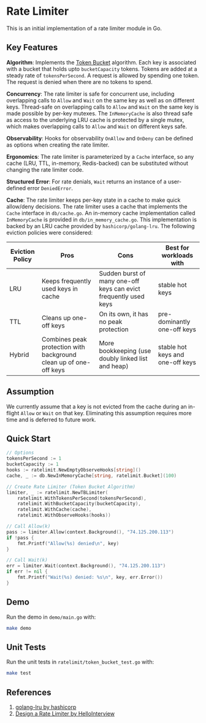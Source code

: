 # Rate Limiter

This is an initial implementation of a rate limiter module in Go. 

## Key Features

__Algorithm__: Implements the [Token Bucket](https://www.hellointerview.com/learn/system-design/problem-breakdowns/distributed-rate-limiter#:~:text=to%20implement%20correctly.-,Token%20Bucket,-Think%20of%20each) algorithm. Each key is associated with a bucket that holds upto `bucketCapacity` tokens. Tokens are added at a steady rate of `tokensPerSecond`. A request is allowed by spending one token. The request is denied when there are no tokens to spend.

__Concurrency__: The rate limiter is safe for concurrent use, including overlapping calls to `Allow` and `Wait` on the same key as well as on different keys. Thread-safe on overlapping calls to `Allow` and `Wait` on the same key is made possible by per-key mutexes. The `InMemoryCache` is also thread safe as access to the underlying LRU cache is protected by a single mutex, which makes overlapping calls to `Allow` and `Wait` on different keys safe. 

__Observability__: Hooks for observability `OnAllow` and `OnDeny` can be defined as options when creating the rate limiter.

__Ergonomics__: The rate limiter is parameterized by a `Cache` interface, so any cache (LRU, TTL, in-memory, Redis-backed) can be substituted without changing the rate limiter code.

__Structured Error__: For rate denials, `Wait` returns an instance of a user-defined error `DeniedError`. 

__Cache__: The rate limiter keeps per-key state in a cache to make quick allow/deny decisions. The rate limiter uses a cache that implements the `Cache` interface in `db/cache.go`. An in-memory cache implementation called `InMemoryCache` is provided in `db/in_memory_cache.go`. This implementation is backed by an LRU cache provided by `hashicorp/golang-lru`. The following eviction policies were considered:

| Eviction Policy | Pros                                                              | Cons                                                             | Best for workloads with          |
|-----------------|-------------------------------------------------------------------|------------------------------------------------------------------|----------------------------------|
| LRU             | Keeps frequently used keys in cache                               | Sudden burst of many one-off keys can evict frequently used keys | stable hot keys                  |
| TTL             | Cleans up one-off keys                                            | On its own, it has no peak protection                            | pre-dominantly one-off keys      |
| Hybrid          | Combines peak protection with background clean up of one-off keys | More bookkeeping (use doubly linked list and heap)               | stable hot keys and one-off keys |

## Assumption
We currently assume that a key is not evicted from the cache during an in-flight `Allow` or `Wait` on that key. Eliminating this assumption requires more time and is deferred to future work.

## Quick Start

```go
// Options
tokensPerSecond := 1
bucketCapacity := 1
hooks := ratelimit.NewEmptyObserveHooks[string]()
cache, _ := db.NewInMemoryCache[string, ratelimit.Bucket](100)

// Create Rate Limiter (Token Bucket Algorithm)
limiter, _ := ratelimit.NewTBLimiter(
	ratelimit.WithTokensPerSecond(tokensPerSecond),
	ratelimit.WithBucketCapacity(bucketCapacity),
	ratelimit.WithCache(cache),
	ratelimit.WithObserveHooks(hooks))

// Call Allow(k)
pass := limiter.Allow(context.Background(), "74.125.200.113")
if !pass {
	fmt.Printf("Allow(%s) denied\n", key)
} 

// Call Wait(k)
err = limiter.Wait(context.Background(), "74.125.200.113")
if err != nil {
	fmt.Printf("Wait(%s) denied: %s\n", key, err.Error())
} 
```

## Demo

Run the demo in `demo/main.go` with:

```bash
make demo
```

## Unit Tests

Run the unit tests in `ratelimit/token_bucket_test.go` with:

```bash 
make test
```

<!-- 
1. Allow and Wait
2. At least one fully working Rate Limiting Algorithms.
2. Per-key limiting with bounded memory: configurable max tracked keys +
   eviction policy (LRU or TTL or hybrid). Document your choice & trade-offs.
3. Concurrency safe.
4. Structured error for rate limit denials
-->

## References

1. [golang-lru by hashicorp](github.com/hashicorp/golang-lru/v2)
2. [Design a Rate Limiter by HelloInterview](https://www.hellointerview.com/learn/system-design/problem-breakdowns/distributed-rate-limiter)
